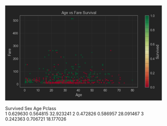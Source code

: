 ![Age vs Fare Survival](https://github.com/james-salafatinos/Titanic-Kaggle/blob/master/TitanicGraphic.PNG)


   Survived	     Sex	     Age
Pclass			
1	0.629630	0.564815	32.923241
2	0.472826	0.586957	28.091467
3	0.242363	0.706721	18.177026
